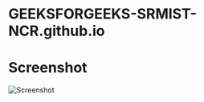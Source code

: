 # GEEKSFORGEEKS-SRMIST-NCR.github.io

# Screenshot 

![Screenshot](https://raw.githubusercontent.com/GEEKSFORGEEKS-SRMIST-NCR/GEEKSFORGEEKS-SRMIST-NCR.github.io/main/src/images/Screenshot.webp)